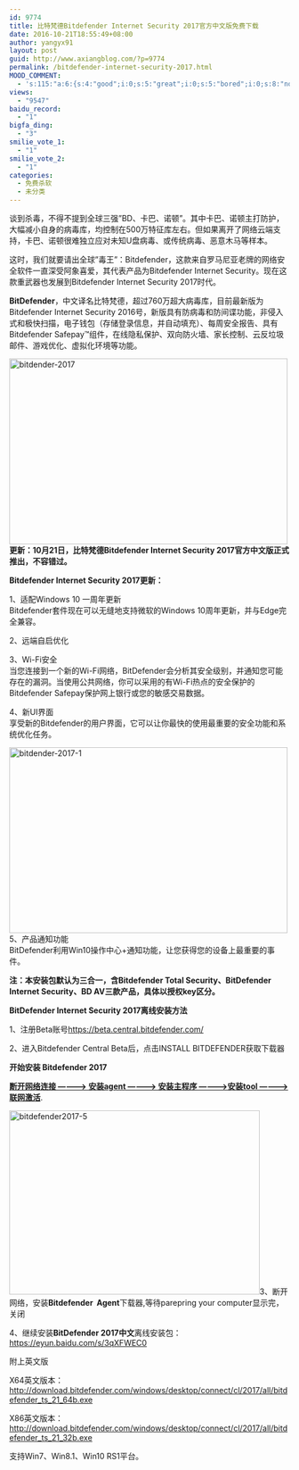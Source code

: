 ```yaml
---
id: 9774
title: 比特梵德Bitdefender Internet Security 2017官方中文版免费下载
date: 2016-10-21T18:55:49+08:00
author: yangyx91
layout: post
guid: http://www.axiangblog.com/?p=9774
permalink: /bitdefender-internet-security-2017.html
MOOD_COMMENT:
  - 's:115:"a:6:{s:4:"good";i:0;s:5:"great";i:0;s:5:"bored";i:0;s:8:"nonsense";i:0;s:13:"notunderstand";i:0;s:7:"passing";i:0;}";'
views:
  - "9547"
baidu_record:
  - "1"
bigfa_ding:
  - "3"
smilie_vote_1:
  - "1"
smilie_vote_2:
  - "1"
categories:
  - 免费杀软
  - 未分类
---
```

谈到杀毒，不得不提到全球三强”BD、卡巴、诺顿”。其中卡巴、诺顿主打防护，大幅减小自身的病毒库，均控制在500万特征库左右。但如果离开了网络云端支持，卡巴、诺顿很难独立应对未知U盘病毒、或传统病毒、恶意木马等样本。

这时，我们就要请出全球”毒王”：Bitdefender，这款来自罗马尼亚老牌的网络安全软件一直深受阿象喜爱，其代表产品为Bitdefender Internet Security。现在这款重武器也发展到Bitdefender Internet Security 2017时代。

**BitDefender**，中文译名比特梵德，超过760万超大病毒库，目前最新版为Bitdefender Internet Security 2016号，新版具有防病毒和防间谍功能，非侵入式和极快扫描，电子钱包（存储登录信息，并自动填充）、每周安全报告、具有Bitdefender Safepay™组件，在线隐私保护、双向防火墙、家长控制、云反垃圾邮件、游戏优化、虚拟化环境等功能。

<a href="http://www.axiangblog.com/bitdefender-internet-security-2017.html/bitdender-2017" rel="attachment wp-att-9907" target="_blank"  rel="nofollow" ><img loading="lazy" class="aligncenter size-full wp-image-9907" src="http://www.axiangblog.com/wp-content/uploads/2016/09/bitdender-2017.jpg" alt="bitdender-2017" width="500" height="333" /></a>**更新：10月21日，比特梵德Bitdefender Internet Security 2017官方中文版正式推出，不容错过。**

**Bitdefender Internet Security 2017更新：**

1、适配Windows 10 一周年更新  
Bitdefender套件现在可以无缝地支持微软的Windows 10周年更新，并与Edge完全兼容。

2、远端自启优化

3、Wi-Fi安全  
当您连接到一个新的Wi-Fi网络，BitDefender会分析其安全级别，并通知您可能存在的漏洞。当使用公共网络，你可以采用的有Wi-Fi热点的安全保护的Bitdefender Safepay保护网上银行或您的敏感交易数据。

4、新UI界面  
享受新的Bitdefender的用户界面，它可以让你最快的使用最重要的安全功能和系统优化任务。

<a href="http://www.axiangblog.com/bitdefender-internet-security-2017.html/bitdender-2017-1" rel="attachment wp-att-9908" target="_blank"  rel="nofollow" ><img loading="lazy" class="aligncenter size-full wp-image-9908" src="http://www.axiangblog.com/wp-content/uploads/2016/09/bitdender-2017-1.jpg" alt="bitdender-2017-1" width="500" height="333" /></a>  
5、产品通知功能  
BitDefender利用Win10操作中心+通知功能，让您获得您的设备上最重要的事件。

**注：本安装包默认为三合一，含Bitdefender Total Security、BitDefender Internet Security、BD AV三款产品，具体以授权key区分。**

**BitDefender Internet Security 2017离线安装方法**

1、注册Beta账号<a href="https://beta.central.bitdefender.com/" target="_blank"  rel="nofollow" >https://beta.central.bitdefender.com/</a>

2、进入Bitdefender Central Beta后，点击INSTALL BITDEFENDER获取下载器

**开始安装 Bitdefender 2017**

<a href="http://www.bitdefender-cn.com/bitdefender_2017_install.html" target="_blank" rel="nofollow" ><strong>断开网络连接 ————> 安装agent ————> 安装主程序 ————>安装tool ————>联网激活</strong></a>.

<a href="http://www.axiangblog.com/bitdefender-internet-security-2017-beta.html/bitdefender2017-5" rel="attachment wp-att-9779" target="_blank"  rel="nofollow" ><img loading="lazy" class="aligncenter size-full wp-image-9779" src="http://www.axiangblog.com/wp-content/uploads/2016/08/bitdefender2017-5.jpg" alt="bitdefender2017-5" width="450" height="330" /></a>3、断开网络，安装**Bitdefender  Agent**下载器,等待parepring your computer显示完，关闭

4、继续安装**BitDefender 2017中文**离线安装包：<a href="https://eyun.baidu.com/s/3qXFWEC0" target="_blank"  rel="nofollow" >https://eyun.baidu.com/s/3qXFWEC0</a>

附上英文版

X64英文版本：<a href="http://download.bitdefender.com/windows/desktop/connect/cl/2017/all/bitdefender_ts_21_64b.exe" target="_blank"  rel="nofollow" >http://download.bitdefender.com/windows/desktop/connect/cl/2017/all/bitdefender_ts_21_64b.exe</a>

X86英文版本：<a href="http://download.bitdefender.com/windows/desktop/connect/cl/2017/all/bitdefender_ts_21_32b.exe" target="_blank"  rel="nofollow" >http://download.bitdefender.com/windows/desktop/connect/cl/2017/all/bitdefender_ts_21_32b.exe</a>

支持Win7、Win8.1、Win10 RS1平台。